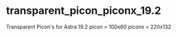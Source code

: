 transparent_picon_piconx_19.2
=============================

Transparent Picon's for Astra 19.2
picon = 100x60
piconx = 220x132